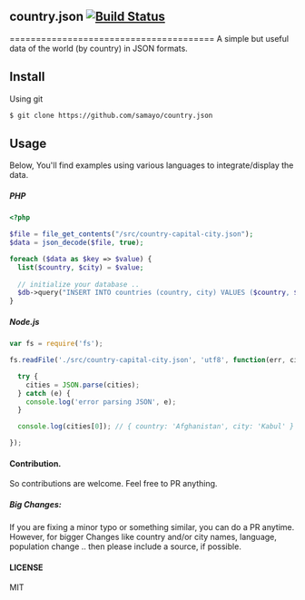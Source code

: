 ## country.json  [![Build Status](https://api.travis-ci.org/samayo/country.json.svg)](https://travis-ci.org/samayo/country.json)
=======================================
A simple but useful data of the world (by country) in JSON formats. 

Install
-----
Using git
```bash
$ git clone https://github.com/samayo/country.json
```

Usage
-----
Below, You'll find examples using various languages to integrate/display the data. 

##### PHP 
````php
<?php 

$file = file_get_contents("/src/country-capital-city.json");
$data = json_decode($file, true); 

foreach ($data as $key => $value) {
  list($country, $city) = $value;
  
  // initialize your database .. 
  $db->query("INSERT INTO countries (country, city) VALUES ($country, $city)"); 
} 
 ````

##### Node.js
````javascript
var fs = require('fs');

fs.readFile('./src/country-capital-city.json', 'utf8', function(err, cities) {

  try {
    cities = JSON.parse(cities);
  } catch (e) {
    console.log('error parsing JSON', e);
  }

  console.log(cities[0]); // { country: 'Afghanistan', city: 'Kabul' }

});
````


#### Contribution.
So contributions are welcome. Feel free to PR anything. 

##### Big Changes: 
If you are fixing a minor typo or something similar, you can do a PR anytime. However, for bigger Changes like country and/or city names, language, population change .. then please include a source, if possible. 

#### LICENSE
MIT
